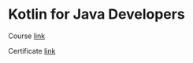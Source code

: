 # Kotlin for Java Developers
Course [link](https://www.coursera.org/learn/deep-neural-network)

Certificate [link](./Hyperparameter%20tuning,%20Regularization%20and%20Optimization.pdf)